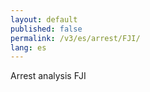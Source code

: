 ```yaml
---
layout: default
published: false
permalink: /v3/es/arrest/FJI/
lang: es
---
```


Arrest analysis FJI
